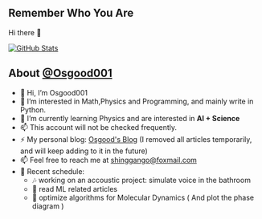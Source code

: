 <!---
Osgood001/Osgood001 is a ✨ special ✨ repository because its `README.md` (this file) appears on your GitHub profile.
You can click the Preview link to take a look at your changes.
--->

## Remember Who You Are

 Hi there 👋

<a href="https://github.com/Osgood001">
  <img alt="GitHub Stats" src="https://github-readme-stats.vercel.app/api?username=Osgood001&show_icons=true&include_all_commits=true&count_private=true" />
</a>

<!-- <br>

<a href="https://github.com/osgood001">
  <img alt="Top Langs" src="https://github-readme-stats.vercel.app/api/top-langs/?username=Osgood001&layout=compact" />
</a>

<br> -->

## About [@Osgood001](https://github.com/Osgood001)

- 👋 Hi, I’m Osgood001
- 👀 I’m interested in Math,Physics and Programming, and mainly write in Python.
- 🌱 I’m currently learning Physics and are interested in **AI + Science**
- 📫 This account will not be checked frequently.
- ⚡ My personal blog: [Osgood's Blog](https://osgood001.github.io) (I removed all articles temporarily, and will keep adding to it in the future)
- 📫 Feel free to reach me at shinggango@foxmail.com
- 💠 Recent schedule: 
  - 🎶 working on an accoustic project: simulate voice in the bathroom
  - 📜 read ML related articles
  - 🎠 optimize algorithms for Molecular Dynamics ( And plot the phase diagram )
<!--   - Survive the Final Exams -->
<!--   - Data Science with Python/Origin -->
<!--   - Realization of the main content in abstrac algbra text written by Alexei I Kostrikin. -->
<!--   - Realization of the main content in Quantum Mechanics(Griffiths Edition). -->
<!--   - Generate Data for Lattice QCD. -->
<!--   - Design Electron Optical Pathway with COMSOL. -->
<!--   - Build a interactive Web app with Javascript and Vue. -->
<!--   - Build Quantum Algorithms for Hatree-Fock Method. -->
<!--   - Take up learning Unity and build small games for fun.
<!--   - Social community research: Based on Bilibili and QQ zone. -->
<!--   - Read basics on AI,finance,Linguistic Acoustics. -->
